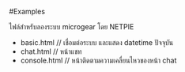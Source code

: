 #Examples

ไฟล์สำหรับลองระบบ microgear โดย NETPIE

- basic.html // เชื่อมต่อระบบ และแสดง datetime ปัจจุบัน
- chat.html  // หน้าแชท
- console.html // หน้าติดตามความเคลื่ยนไหวของหน้า chat